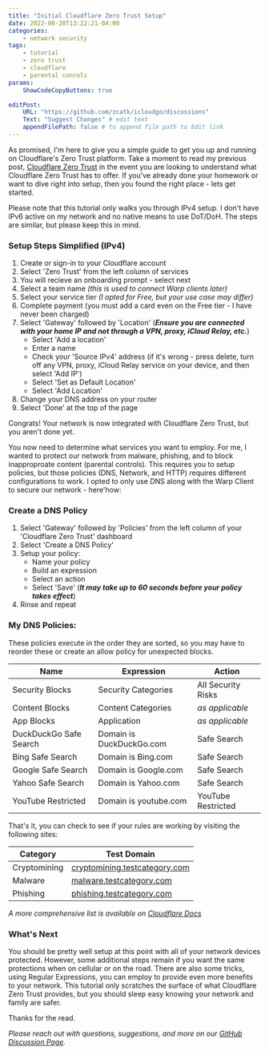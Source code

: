 ```yaml
---
title: "Initial Cloudflare Zero Trust Setup"
date: 2022-08-20T13:22:21-04:00
categories:
    - network security 
tags:
    - tutorial
    - zero trust
    - cloudflare
    - parental conrols
params:
    ShowCodeCopyButtons: true

editPost:
    URL: "https://github.com/zcatk/icloudgo/discussions"
    Text: "Suggest Changes" # edit text
    appendFilePath: false # to append file path to Edit link
---
```


As promised, I'm here to give you a simple guide to get you up and running on Cloudflare's Zero Trust platform. Take a moment to read my previous post, [Cloudflare Zero Trust](https://icloudgo.net/posts/cloudflare-zero-trust/) in the event you are looking to understand what Cloudflare Zero Trust has to offer. If you've already done your homework or want to dive right into setup, then you found the right place - lets get started.

Please note that this tutorial only walks you through IPv4 setup. I don't have IPv6 active on my network and no native means to use DoT/DoH. The steps are similar, but please keep this in mind.

### Setup Steps Simplified (IPv4)

1) Create or sign-in to your Cloudflare account
2) Select 'Zero Trust' from the left column of services
3) You will recieve an onboarding prompt - select next
4) Select a team name _(this is used to connect Warp clients later)_
5) Select your service tier _(I opted for Free, but your use case may differ)_
6) Complete payment (you must add a card even on the Free tier - I have never been charged)
7) Select 'Gateway' followed by 'Location' (**_Ensure you are connected with your home IP and not through a VPN, proxy, iCloud Relay, etc._**)
    - Select 'Add a location'
    - Enter a name
    - Check your 'Source IPv4' address (if it's wrong - press delete, turn off any VPN, proxy, iCloud Relay service on your device, and then select 'Add IP') 
    - Select 'Set as Default Location'
    - Select 'Add Location' 
8) Change your DNS address on your router
9) Select 'Done' at the top of the page  

Congrats! Your network is now integrated with Cloudflare Zero Trust, but you aren't done yet. 

You now need to determine what services you want to employ. For me, I wanted to protect our network from malware, phishing, and to block inapproproate content (parental controls). This requires you to setup policies, but those policies (DNS, Network, and HTTP) requires different configurations to work. I opted to only use DNS along with the Warp Client to secure our network - here'how: 

### Create a DNS Policy

1) Select 'Gateway' followed by 'Policies' from the left column of your 'Cloudflare Zero Trust' dashboard
2) Select 'Create a DNS Policy'
3) Setup your policy:
    - Name your policy
    - Build an expression
    - Select an action
    - Select 'Save' (_**It may take up to 60 seconds before your policy takes effect**_)
4) Rinse and repeat 

### My DNS Policies:

These policies execute in the order they are sorted, so you may have to reorder these or create an allow policy for unexpected blocks. 

Name | Expression | Action
---|---|---
Security Blocks | Security Categories | All Security Risks
Content Blocks | Content Categories | _as applicable_
App Blocks | Application | _as applicable_
DuckDuckGo Safe Search | Domain is DuckDuckGo.com | Safe Search
Bing Safe Search | Domain is Bing.com | Safe Search
Google Safe Search | Domain is Google.com | Safe Search
Yahoo Safe Search | Domain is Yahoo.com | Safe Search
YouTube Restricted | Domain is youtube.com | YouTube Restricted

That's it, you can check to see if your rules are working by visiting the following sites:

Category | Test Domain 
---|---
Cryptomining | [cryptomining.testcategory.com](https://cryptomining.testcategory.com)
Malware | [malware.testcategory.com](malware.testcategory.com)
Phishing | [phishing.testcategory.com](phishing.testcategory.com)

_A more comprehensive list is available on [Cloudflare Docs](https://developers.cloudflare.com/cloudflare-one/policies/filtering/dns-policies/check-policy/)_

### What's Next

You should be pretty well setup at this point with all of your network devices protected. However, some additional steps remain if you want the same protections when on cellular or on the road. There are also some tricks, using Regular Expressions, you can employ to provide even more benefits to your network. This tutorial only scratches the surface of what Cloudflare Zero Trust provides, but you should sleep easy knowing your network and family are safer.

Thanks for the read.

_Please reach out with questions, suggestions, and more on our [GitHub Discussion Page](https://github.com/zcatk/icloudgo/discussions)._ 